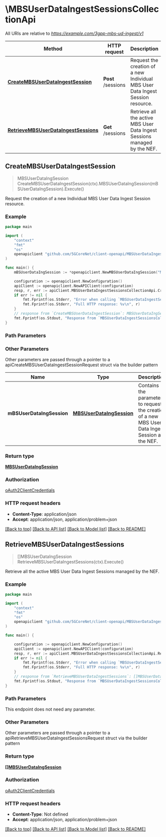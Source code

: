 # \MBSUserDataIngestSessionsCollectionApi

All URIs are relative to *https://example.com/3gpp-mbs-ud-ingest/v1*

Method | HTTP request | Description
------------- | ------------- | -------------
[**CreateMBSUserDataIngestSession**](MBSUserDataIngestSessionsCollectionApi.md#CreateMBSUserDataIngestSession) | **Post** /sessions | Request the creation of a new Individual MBS User Data Ingest Session resource.
[**RetrieveMBSUserDataIngestSessions**](MBSUserDataIngestSessionsCollectionApi.md#RetrieveMBSUserDataIngestSessions) | **Get** /sessions | Retrieve all the active MBS User Data Ingest Sessions managed by the NEF.



## CreateMBSUserDataIngestSession

> MBSUserDataIngSession CreateMBSUserDataIngestSession(ctx).MBSUserDataIngSession(mBSUserDataIngSession).Execute()

Request the creation of a new Individual MBS User Data Ingest Session resource.

### Example

```go
package main

import (
    "context"
    "fmt"
    "os"
    openapiclient "github.com/5GCoreNet/client-openapi/MBSUserDataIngestSession"
)

func main() {
    mBSUserDataIngSession := *openapiclient.NewMBSUserDataIngSession("MbsUserServId_example", map[string]MBSDistributionSessionInfo{"key": *openapiclient.NewMBSDistributionSessionInfo("MaxContBitRate_example", openapiclient.DistributionMethod{DistributionMethodOneOf: penapiclient.DistributionMethod_oneOf("OBJECT")})}) // MBSUserDataIngSession | Contains the parameters to request the creation of a new MBS User Data Ingest Session  at the NEF. 

    configuration := openapiclient.NewConfiguration()
    apiClient := openapiclient.NewAPIClient(configuration)
    resp, r, err := apiClient.MBSUserDataIngestSessionsCollectionApi.CreateMBSUserDataIngestSession(context.Background()).MBSUserDataIngSession(mBSUserDataIngSession).Execute()
    if err != nil {
        fmt.Fprintf(os.Stderr, "Error when calling `MBSUserDataIngestSessionsCollectionApi.CreateMBSUserDataIngestSession``: %v\n", err)
        fmt.Fprintf(os.Stderr, "Full HTTP response: %v\n", r)
    }
    // response from `CreateMBSUserDataIngestSession`: MBSUserDataIngSession
    fmt.Fprintf(os.Stdout, "Response from `MBSUserDataIngestSessionsCollectionApi.CreateMBSUserDataIngestSession`: %v\n", resp)
}
```

### Path Parameters



### Other Parameters

Other parameters are passed through a pointer to a apiCreateMBSUserDataIngestSessionRequest struct via the builder pattern


Name | Type | Description  | Notes
------------- | ------------- | ------------- | -------------
 **mBSUserDataIngSession** | [**MBSUserDataIngSession**](MBSUserDataIngSession.md) | Contains the parameters to request the creation of a new MBS User Data Ingest Session  at the NEF.  | 

### Return type

[**MBSUserDataIngSession**](MBSUserDataIngSession.md)

### Authorization

[oAuth2ClientCredentials](../README.md#oAuth2ClientCredentials)

### HTTP request headers

- **Content-Type**: application/json
- **Accept**: application/json, application/problem+json

[[Back to top]](#) [[Back to API list]](../README.md#documentation-for-api-endpoints)
[[Back to Model list]](../README.md#documentation-for-models)
[[Back to README]](../README.md)


## RetrieveMBSUserDataIngestSessions

> []MBSUserDataIngSession RetrieveMBSUserDataIngestSessions(ctx).Execute()

Retrieve all the active MBS User Data Ingest Sessions managed by the NEF.

### Example

```go
package main

import (
    "context"
    "fmt"
    "os"
    openapiclient "github.com/5GCoreNet/client-openapi/MBSUserDataIngestSession"
)

func main() {

    configuration := openapiclient.NewConfiguration()
    apiClient := openapiclient.NewAPIClient(configuration)
    resp, r, err := apiClient.MBSUserDataIngestSessionsCollectionApi.RetrieveMBSUserDataIngestSessions(context.Background()).Execute()
    if err != nil {
        fmt.Fprintf(os.Stderr, "Error when calling `MBSUserDataIngestSessionsCollectionApi.RetrieveMBSUserDataIngestSessions``: %v\n", err)
        fmt.Fprintf(os.Stderr, "Full HTTP response: %v\n", r)
    }
    // response from `RetrieveMBSUserDataIngestSessions`: []MBSUserDataIngSession
    fmt.Fprintf(os.Stdout, "Response from `MBSUserDataIngestSessionsCollectionApi.RetrieveMBSUserDataIngestSessions`: %v\n", resp)
}
```

### Path Parameters

This endpoint does not need any parameter.

### Other Parameters

Other parameters are passed through a pointer to a apiRetrieveMBSUserDataIngestSessionsRequest struct via the builder pattern


### Return type

[**[]MBSUserDataIngSession**](MBSUserDataIngSession.md)

### Authorization

[oAuth2ClientCredentials](../README.md#oAuth2ClientCredentials)

### HTTP request headers

- **Content-Type**: Not defined
- **Accept**: application/json, application/problem+json

[[Back to top]](#) [[Back to API list]](../README.md#documentation-for-api-endpoints)
[[Back to Model list]](../README.md#documentation-for-models)
[[Back to README]](../README.md)

